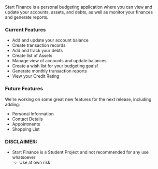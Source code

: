 Start Finance is a personal budgeting application where you can view and update your accounts, assets, and debts, as well as monitor your finances and generate reports.

### Current Features

- Add and update your account balance
- Create transaction records
- Add and track your debts
- Create list of Assets
- Manage view of accounts and update balances
- Create a wish list for your budgeting goals!
- Generate monthly transaction reports 
- View your Credit Rating

### Future Features

We're working on some great new features for the next release, including adding:

- Personal Information
- Contact Details
- Appointments
- Shopping List


### DISCLAIMER:

* Start Finance is a Student Project and not recommended for any use whatsoever
    * Use at own risk
 
